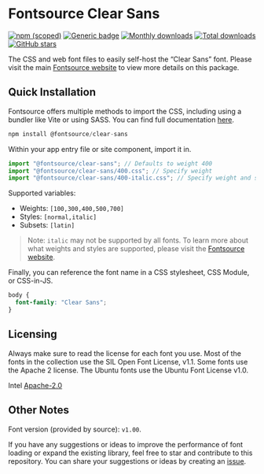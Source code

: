 # Fontsource Clear Sans

[![npm (scoped)](https://img.shields.io/npm/v/@fontsource/clear-sans?color=brightgreen)](https://www.npmjs.com/package/@fontsource/clear-sans) [![Generic badge](https://img.shields.io/badge/fontsource-passing-brightgreen)](https://github.com/fontsource/fontsource) [![Monthly downloads](https://badgen.net/npm/dm/@fontsource/clear-sans)](https://github.com/fontsource/fontsource) [![Total downloads](https://badgen.net/npm/dt/@fontsource/clear-sans)](https://github.com/fontsource/fontsource) [![GitHub stars](https://img.shields.io/github/stars/fontsource/fontsource.svg?style=social&label=Star)](https://github.com/fontsource/fontsource/stargazers)

The CSS and web font files to easily self-host the “Clear Sans” font. Please visit the main [Fontsource website](https://fontsource.org/fonts/clear-sans) to view more details on this package.

## Quick Installation

Fontsource offers multiple methods to import the CSS, including using a bundler like Vite or using SASS. You can find full documentation [here](https://fontsource.org/docs/getting-started/introduction).

```javascript
npm install @fontsource/clear-sans
```

Within your app entry file or site component, import it in.

```javascript
import "@fontsource/clear-sans"; // Defaults to weight 400
import "@fontsource/clear-sans/400.css"; // Specify weight
import "@fontsource/clear-sans/400-italic.css"; // Specify weight and style
```

Supported variables:
- Weights: `[100,300,400,500,700]`
- Styles: `[normal,italic]`
- Subsets: `[latin]`

> Note: `italic` may not be supported by all fonts. To learn more about what weights and styles are supported, please visit the [Fontsource website](https://fontsource.org/fonts/clear-sans).

Finally, you can reference the font name in a CSS stylesheet, CSS Module, or CSS-in-JS.

```css
body {
  font-family: "Clear Sans";
}
```

## Licensing
Always make sure to read the license for each font you use. Most of the fonts in the collection use the SIL Open Font License, v1.1. Some fonts use the Apache 2 license. The Ubuntu fonts use the Ubuntu Font License v1.0.

Intel
[Apache-2.0](http://www.apache.org/licenses/LICENSE-2.0)

## Other Notes
Font version (provided by source): `v1.00`.

If you have any suggestions or ideas to improve the performance of font loading or expand the existing library, feel free to star and contribute to this repository. You can share your suggestions or ideas by creating an [issue](https://github.com/fontsource/fontsource/issues).